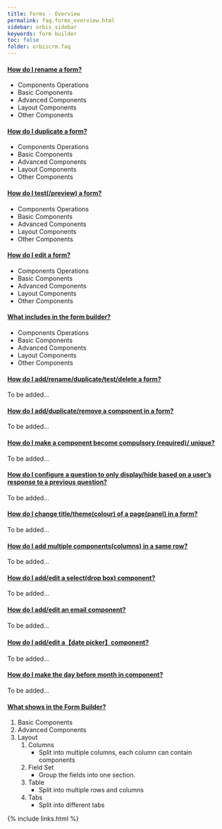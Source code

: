 ```yaml
---
title: Forms - Overview
permalink: faq.forms_overview.html
sidebar: orbis_sidebar
keywords: form builder
toc: false
folder: orbiscrm.faq
---
```


<div class="panel-group" id="accordion">
    <div class="panel panel-default">
        <div class="panel-heading">
            <h4 class="panel-title">
                <a class="noCrossRef accordion-toggle" data-toggle="collapse" data-parent="#accordion" href="#how-do-i-rename-a-form">
                    How do I rename a form?
                </a>
            </h4>
        </div>
        <div id="how-do-i-rename-a-form" class="panel-collapse collapse noCrossRef">
            <div class="panel-body">
                <ul>
                    <li>Components Operations</li>
                    <li>Basic Components</li>
                    <li>Advanced Components</li>
                    <li>Layout Components</li>
                    <li>Other Components</li>
                </ul>
            </div>
        </div>
    </div>
    <!-- /.panel -->
    <div class="panel panel-default">
        <div class="panel-heading">
            <h4 class="panel-title">
                <a class="noCrossRef accordion-toggle" data-toggle="collapse" data-parent="#accordion" href="#how-do-i-duplicate-a-form">
                    How do I duplicate a form?
                </a>
            </h4>
        </div>
        <div id="how-do-i-duplicate-a-form" class="panel-collapse collapse noCrossRef">
            <div class="panel-body">
                <ul>
                    <li>Components Operations</li>
                    <li>Basic Components</li>
                    <li>Advanced Components</li>
                    <li>Layout Components</li>
                    <li>Other Components</li>
                </ul>
            </div>
        </div>
    </div>
    <!-- /.panel -->
    <div class="panel panel-default">
        <div class="panel-heading">
            <h4 class="panel-title">
                <a class="noCrossRef accordion-toggle" data-toggle="collapse" data-parent="#accordion" href="#how-do-i-test-preview-a-form">
                    How do I test(/preview) a form?
                </a>
            </h4>
        </div>
        <div id="how-do-i-test-preview-a-form" class="panel-collapse collapse noCrossRef">
            <div class="panel-body">
                <ul>
                    <li>Components Operations</li>
                    <li>Basic Components</li>
                    <li>Advanced Components</li>
                    <li>Layout Components</li>
                    <li>Other Components</li>
                </ul>
            </div>
        </div>
    </div>
    <!-- /.panel -->
    <div class="panel panel-default">
        <div class="panel-heading">
            <h4 class="panel-title">
                <a class="noCrossRef accordion-toggle" data-toggle="collapse" data-parent="#accordion" href="#how-do-i-edit-a-form">
                    How do I edit a form?
                </a>
            </h4>
        </div>
        <div id="how-do-i-edit-a-form" class="panel-collapse collapse noCrossRef">
            <div class="panel-body">
                <ul>
                    <li>Components Operations</li>
                    <li>Basic Components</li>
                    <li>Advanced Components</li>
                    <li>Layout Components</li>
                    <li>Other Components</li>
                </ul>
            </div>
        </div>
    </div>
    <!-- /.panel -->
    <div class="panel panel-default">
        <div class="panel-heading">
            <h4 class="panel-title">
                <a class="noCrossRef accordion-toggle" data-toggle="collapse" data-parent="#accordion" href="#what-includes-in-the-form-builder">
                    What includes in the form builder?
                </a>
            </h4>
        </div>
        <div id="what-includes-in-the-form-builder" class="panel-collapse collapse noCrossRef">
            <div class="panel-body">
                <ul>
                    <li>Components Operations</li>
                    <li>Basic Components</li>
                    <li>Advanced Components</li>
                    <li>Layout Components</li>
                    <li>Other Components</li>
                </ul>
            </div>
        </div>
    </div>
    <!-- /.panel -->
    <div class="panel panel-default">
        <div class="panel-heading">
            <h4 class="panel-title">
                <a class="noCrossRef accordion-toggle" data-toggle="collapse" data-parent="#accordion" href="#how-do-i-add-rename-duplicate-test-delete-a-form">
                    How do I add/rename/duplicate/test/delete a form?
                </a>
            </h4>
        </div>
        <div id="how-do-i-add-rename-duplicate-test-delete-a-form" class="panel-collapse collapse noCrossRef">
            <div class="panel-body">
                To be added...
            </div>
        </div>
    </div>
    <!-- /.panel -->
    <div class="panel panel-default">
        <div class="panel-heading">
            <h4 class="panel-title">
                <a class="noCrossRef accordion-toggle" data-toggle="collapse" data-parent="#accordion" href="#how-do-i-add-duplicate-remove-a-component-in-a-form">
                How do I add/duplicate/remove a component in a form?
                </a>
            </h4>
        </div>
        <div id="how-do-i-add-duplicate-remove-a-component-in-a-form" class="panel-collapse collapse noCrossRef">
            <div class="panel-body">
                To be added...
            </div>
        </div>
    </div>
    <!-- /.panel -->
    <div class="panel panel-default">
        <div class="panel-heading">
            <h4 class="panel-title">
                <a class="noCrossRef accordion-toggle" data-toggle="collapse" data-parent="#accordion" href="#how-do-i-make-a-component-become-compulsory-required-unique">
                How do I make a component become compulsory (required)/ unique?
                </a>
            </h4>
        </div>
        <div id="how-do-i-make-a-component-become-compulsory-required-unique" class="panel-collapse collapse noCrossRef">
            <div class="panel-body">
                To be added...
            </div>
        </div>
    </div>
    <!-- /.panel -->
    <div class="panel panel-default">
        <div class="panel-heading">
            <h4 class="panel-title">
                <a class="noCrossRef accordion-toggle" data-toggle="collapse" data-parent="#accordion" href="#how-do-i-configure-a-question-to-only-display-hide-based-on-a-us">
                How do I configure a question to only display/hide based on a user’s response to a previous question?
                </a>
            </h4>
        </div>
        <div id="how-do-i-configure-a-question-to-only-display-hide-based-on-a-us" class="panel-collapse collapse noCrossRef">
            <div class="panel-body">
                To be added...
            </div>
        </div>
    </div>
    <!-- /.panel -->
    <div class="panel panel-default">
        <div class="panel-heading">
            <h4 class="panel-title">
                <a class="noCrossRef accordion-toggle" data-toggle="collapse" data-parent="#accordion" href="#how-do-i-change-title-theme-colour-of-a-page-panel-in-a-form">
                How do I change title/theme(colour) of a page(panel) in a form?
                </a>
            </h4>
        </div>
        <div id="how-do-i-change-title-theme-colour-of-a-page-panel-in-a-form" class="panel-collapse collapse noCrossRef">
            <div class="panel-body">
                To be added...
            </div>
        </div>
    </div>
    <!-- /.panel -->
    <div class="panel panel-default">
        <div class="panel-heading">
            <h4 class="panel-title">
                <a class="noCrossRef accordion-toggle" data-toggle="collapse" data-parent="#accordion" href="#how-do-i-add-multiple-components-columns-in-a-same-row">
                How do I add multiple components(columns) in a same row?
                </a>
            </h4>
        </div>
        <div id="how-do-i-add-multiple-components-columns-in-a-same-row" class="panel-collapse collapse noCrossRef">
            <div class="panel-body">
                To be added...
            </div>
        </div>
    </div>
    <!-- /.panel -->
    <div class="panel panel-default">
        <div class="panel-heading">
            <h4 class="panel-title">
                <a class="noCrossRef accordion-toggle" data-toggle="collapse" data-parent="#accordion" href="#how-do-i-add-edit-a-select-drop-box-component">
                How do I add/edit a select(drop box) component?
                </a>
            </h4>
        </div>
        <div id="how-do-i-add-edit-a-select-drop-box-component" class="panel-collapse collapse noCrossRef">
            <div class="panel-body">
                To be added...
            </div>
        </div>
    </div>
    <!-- /.panel -->
    <div class="panel panel-default">
        <div class="panel-heading">
            <h4 class="panel-title">
                <a class="noCrossRef accordion-toggle" data-toggle="collapse" data-parent="#accordion" href="#how-do-i-add-edit-an-email-component">
                How do I add/edit an email component?
                </a>
            </h4>
        </div>
        <div id="how-do-i-add-edit-an-email-component" class="panel-collapse collapse noCrossRef">
            <div class="panel-body">
                To be added...
            </div>
        </div>
    </div>
    <!-- /.panel -->
    <div class="panel panel-default">
        <div class="panel-heading">
            <h4 class="panel-title">
                <a class="noCrossRef accordion-toggle" data-toggle="collapse" data-parent="#accordion" href="#how-do-i-add-edit-a【date-picker】component">
                How do I add/edit a【date picker】component?
                </a>
            </h4>
        </div>
        <div id="how-do-i-add-edit-a【date-picker】component" class="panel-collapse collapse noCrossRef">
            <div class="panel-body">
                To be added...
            </div>
        </div>
    </div>
    <!-- /.panel -->
    <div class="panel panel-default">
        <div class="panel-heading">
            <h4 class="panel-title">
                <a class="noCrossRef accordion-toggle" data-toggle="collapse" data-parent="#accordion" href="#how-do-i-make-the-day-before-month-in-component">
                How do I make the day before month in component?
                </a>
            </h4>
        </div>
        <div id="how-do-i-make-the-day-before-month-in-component" class="panel-collapse collapse noCrossRef">
            <div class="panel-body">
                To be added...
            </div>
        </div>
    </div>
    <!-- /.panel -->
    <div class="panel panel-default">
        <div class="panel-heading">
            <h4 class="panel-title">
                <a class="noCrossRef accordion-toggle" data-toggle="collapse" data-parent="#accordion" href="#what-shows-in-the-form-builder">
                What shows in the Form Builder?
                </a>
            </h4>
        </div>
        <div id="what-shows-in-the-form-builder" class="panel-collapse collapse noCrossRef">
            <div class="panel-body">
                <ol>
                    <li>
                        Basic Components
                    </li>
                    <li>                        
                        Advanced Components
                    </li>
                    <li>
                        Layout
                        <ol>
                            <li>
                                Columns
                                <ul><li>Split into multiple columns, each column can contain components</li></ul>
                            </li>
                            <li>
                                Field Set
                                <ul><li>Group the fields into one section.</li></ul>
                            </li>
                            <li>
                                Table
                                <ul><li>Split into multiple rows and columns</li></ul>
                            </li>
                            <li>
                                Tabs
                                <ul><li>Split into different tabs</li></ul>
                            </li>
                        </ol>
                    </li>
                </ol>
            </div>
        </div>
    </div>
    <!-- /.panel -->
</div>
<!-- /.panel-group -->

{% include links.html %}
